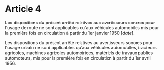 # Article 4

Les dispositions du présent arrêté relatives aux avertisseurs sonores pour l'usage de route ne sont applicables qu'aux véhicules automobiles mis pour la première fois en circulation à partir du 1er janvier 1950 [*date*].

Les dispositions du présent arrêté relatives au avertisseurs sonores pour l'usage urbain ne sont applicables qu'aux véhicules automobiles, tracteurs agricoles, machines agricoles automotrices, matériels de travaux publics automoteurs, mis pour la première fois en circulation à partir du 1er avril 1956.
